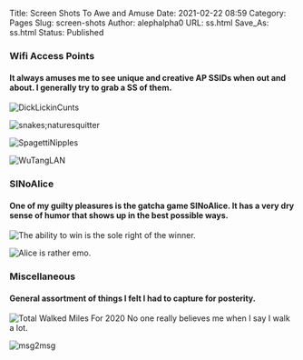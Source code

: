 Title: Screen Shots To Awe and Amuse
Date: 2021-02-22 08:59
Category: Pages
Slug: screen-shots
Author: alephalpha0
URL: ss.html
Save_As: ss.html
Status: Published


### Wifi Access Points
#### It always amuses me to see unique and creative AP SSIDs when out and about. I generally try to grab a SS of them.
![DickLickinCunts](/assets/images/ss/wifidlc.png)

![snakes;naturesquitter](/assets/images/ss/wifisnakes.png)

![SpagettiNipples](/assets/images/ss/wifispagettinipples.png)

![WuTangLAN](/assets/images/ss/wifiwutanglan.png)

### SINoAlice
#### One of my guilty pleasures is the gatcha game SINoAlice. It has a very dry sense of humor that shows up in the best possible ways.
![The ability to win is the sole right of the winner.](/assets/images/ss/soarules.png)

![Alice is rather emo.](/assets/images/ss/soaemo.png)

### Miscellaneous
#### General assortment of things I felt I had to capture for posterity.
![Total Walked Miles For 2020](/assets/images/ss/2020walking.png)
No one really believes me when I say I walk a lot.

![msg2msg](/assets/images/ss/msg2msg.png)

